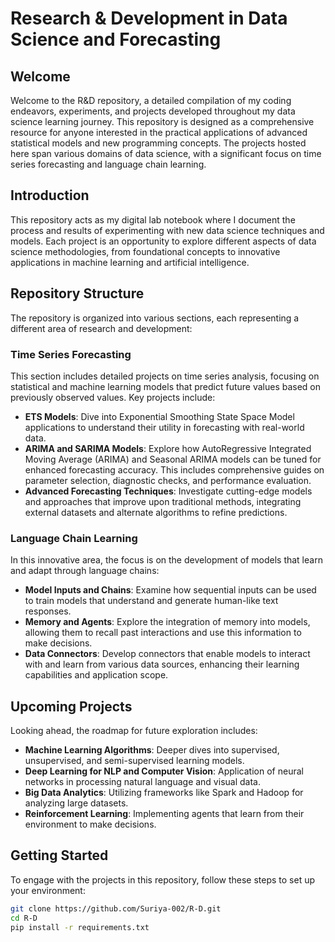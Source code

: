 # Research & Development in Data Science and Forecasting

## Welcome

Welcome to the R&D repository, a detailed compilation of my coding endeavors, experiments, and projects developed throughout my data science learning journey. This repository is designed as a comprehensive resource for anyone interested in the practical applications of advanced statistical models and new programming concepts. The projects hosted here span various domains of data science, with a significant focus on time series forecasting and language chain learning.

## Introduction

This repository acts as my digital lab notebook where I document the process and results of experimenting with new data science techniques and models. Each project is an opportunity to explore different aspects of data science methodologies, from foundational concepts to innovative applications in machine learning and artificial intelligence.

## Repository Structure

The repository is organized into various sections, each representing a different area of research and development:

### Time Series Forecasting

This section includes detailed projects on time series analysis, focusing on statistical and machine learning models that predict future values based on previously observed values. Key projects include:

- **ETS Models**: Dive into Exponential Smoothing State Space Model applications to understand their utility in forecasting with real-world data.
- **ARIMA and SARIMA Models**: Explore how AutoRegressive Integrated Moving Average (ARIMA) and Seasonal ARIMA models can be tuned for enhanced forecasting accuracy. This includes comprehensive guides on parameter selection, diagnostic checks, and performance evaluation.
- **Advanced Forecasting Techniques**: Investigate cutting-edge models and approaches that improve upon traditional methods, integrating external datasets and alternate algorithms to refine predictions.

### Language Chain Learning

In this innovative area, the focus is on the development of models that learn and adapt through language chains:

- **Model Inputs and Chains**: Examine how sequential inputs can be used to train models that understand and generate human-like text responses.
- **Memory and Agents**: Explore the integration of memory into models, allowing them to recall past interactions and use this information to make decisions.
- **Data Connectors**: Develop connectors that enable models to interact with and learn from various data sources, enhancing their learning capabilities and application scope.

## Upcoming Projects

Looking ahead, the roadmap for future exploration includes:

- **Machine Learning Algorithms**: Deeper dives into supervised, unsupervised, and semi-supervised learning models.
- **Deep Learning for NLP and Computer Vision**: Application of neural networks in processing natural language and visual data.
- **Big Data Analytics**: Utilizing frameworks like Spark and Hadoop for analyzing large datasets.
- **Reinforcement Learning**: Implementing agents that learn from their environment to make decisions.

## Getting Started

To engage with the projects in this repository, follow these steps to set up your environment:

```bash
git clone https://github.com/Suriya-002/R-D.git
cd R-D
pip install -r requirements.txt
